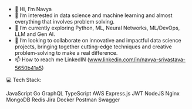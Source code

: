 - 👋 Hi, I’m Navya
- 👀 I’m interested in data science and machine learning and almost everything that involves problem solving.
- 🌱 I’m currently exploring Python, ML, Neural Networks, ML/DevOps, LLM and Gen AI.
- 💞️ I’m looking to collaborate on innovative and impactful data science projects, bringing together cutting-edge techniques and creative problem-solving to make a real difference.
- 📫 How to reach me LinkedIN (www.linkedin.com/in/navya-srivastava-5650b41a5)


💻 Tech Stack:

JavaScript Go GraphQL TypeScript AWS Express.js JWT NodeJS Nginx MongoDB Redis Jira Docker Postman Swagger
<!---
Navya1707/Navya1707 is a ✨ special ✨ repository because its `README.md` (this file) appears on your GitHub profile.
You can click the Preview link to take a look at your changes.
--->
